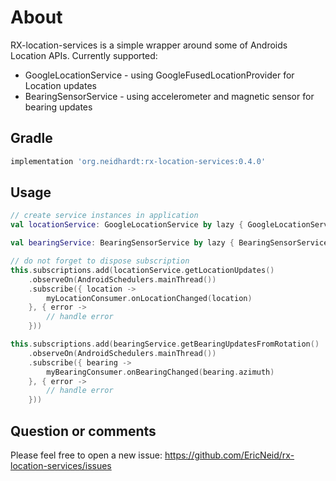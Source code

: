 # About

RX-location-services is a simple wrapper around some of Androids Location APIs. Currently supported:

* GoogleLocationService - using GoogleFusedLocationProvider for Location updates
* BearingSensorService - using accelerometer and magnetic sensor for bearing updates

## Gradle

```gradle
implementation 'org.neidhardt:rx-location-services:0.4.0'
```

## Usage

```kotlin
// create service instances in application
val locationService: GoogleLocationService by lazy { GoogleLocationService(this.applicationContext) }

val bearingService: BearingSensorService by lazy { BearingSensorService(this.applicationContext) }
```

```kotlin
// do not forget to dispose subscription
this.subscriptions.add(locationService.getLocationUpdates()
    .observeOn(AndroidSchedulers.mainThread())
    .subscribe({ location ->
        myLocationConsumer.onLocationChanged(location)
    }, { error ->
        // handle error
    }))

this.subscriptions.add(bearingService.getBearingUpdatesFromRotation()
    .observeOn(AndroidSchedulers.mainThread())
    .subscribe({ bearing ->
        myBearingConsumer.onBearingChanged(bearing.azimuth)
    }, { error ->
        // handle error
    }))
```

## Question or comments

Please feel free to open a new issue:
<https://github.com/EricNeid/rx-location-services/issues>
